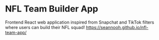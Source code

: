 # NFL Team Builder App
Frontend React web application inspired from Snapchat and TikTok filters where users can build their NFL squad!
https://seannooh.github.io/nfl-team-app/
<br><br>

